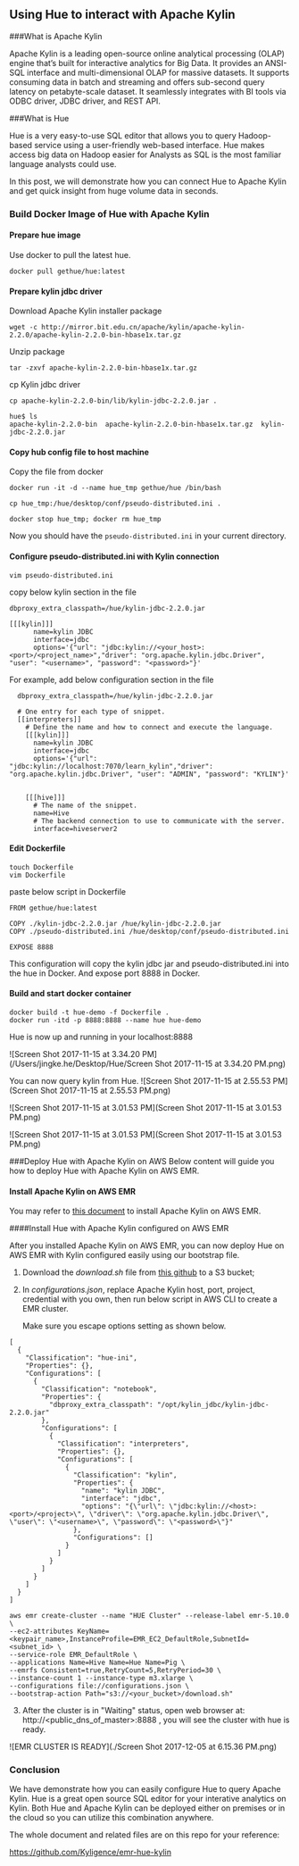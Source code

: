 ## Using Hue to interact with Apache Kylin

###What is Apache Kylin

Apache Kylin is a leading open-source online analytical processing (OLAP) engine that’s built for interactive
analytics for Big Data. It provides an ANSI-SQL interface and multi-dimensional OLAP for massive datasets. It supports consuming data in batch and streaming and offers sub-second query latency on petabyte-scale dataset. It seamlessly integrates with BI tools via ODBC driver, JDBC driver, and REST API.

###What is Hue

Hue is a very easy-to-use SQL editor that allows you to query Hadoop-based service using a user-friendly web-based interface. Hue makes access big data on Hadoop easier for Analysts as SQL is the most familiar language analysts could use.

In this post, we will demonstrate how you can connect Hue to Apache Kylin and get quick insight from huge volume data in seconds.

### Build Docker Image of Hue with Apache Kylin

#### Prepare hue image

Use docker to pull the latest hue.

```
docker pull gethue/hue:latest
```

#### Prepare kylin jdbc driver

Download Apache Kylin installer package

```
wget -c http://mirror.bit.edu.cn/apache/kylin/apache-kylin-2.2.0/apache-kylin-2.2.0-bin-hbase1x.tar.gz
```

Unzip package

```
tar -zxvf apache-kylin-2.2.0-bin-hbase1x.tar.gz
```

cp Kylin jdbc driver

```
cp apache-kylin-2.2.0-bin/lib/kylin-jdbc-2.2.0.jar .
```

```
hue$ ls
apache-kylin-2.2.0-bin  apache-kylin-2.2.0-bin-hbase1x.tar.gz  kylin-jdbc-2.2.0.jar
```

#### Copy hub config file to host machine

Copy the file from docker

```
docker run -it -d --name hue_tmp gethue/hue /bin/bash
```

```
cp hue_tmp:/hue/desktop/conf/pseudo-distributed.ini .
```

```
docker stop hue_tmp; docker rm hue_tmp
```

Now you should have the `pseudo-distributed.ini` in your current directory.

#### Configure pseudo-distributed.ini with Kylin connection

```
vim pseudo-distributed.ini
```

copy below kylin section in the file

```
dbproxy_extra_classpath=/hue/kylin-jdbc-2.2.0.jar

[[[kylin]]]
      name=kylin JDBC
      interface=jdbc
      options='{"url": "jdbc:kylin://<your_host>:<port>/<project_name>","driver": "org.apache.kylin.jdbc.Driver", "user": "<username>", "password": "<password>"}'

```

For example, add below configuration section in the file

```
  dbproxy_extra_classpath=/hue/kylin-jdbc-2.2.0.jar

  # One entry for each type of snippet.
  [[interpreters]]
    # Define the name and how to connect and execute the language.
    [[[kylin]]]
      name=kylin JDBC
      interface=jdbc
      options='{"url": "jdbc:kylin://localhost:7070/learn_kylin","driver": "org.apache.kylin.jdbc.Driver", "user": "ADMIN", "password": "KYLIN"}'


    [[[hive]]]
      # The name of the snippet.
      name=Hive
      # The backend connection to use to communicate with the server.
      interface=hiveserver2
```

#### Edit Dockerfile

```
touch Dockerfile
vim Dockerfile
```

paste below script in Dockerfile

```
FROM gethue/hue:latest

COPY ./kylin-jdbc-2.2.0.jar /hue/kylin-jdbc-2.2.0.jar
COPY ./pseudo-distributed.ini /hue/desktop/conf/pseudo-distributed.ini

EXPOSE 8888
```

This configuration will copy the kylin jdbc jar and pseudo-distributed.ini into the hue in Docker. And expose port 8888 in Docker.

#### Build and start docker container

```
docker build -t hue-demo -f Dockerfile .
docker run -itd -p 8888:8888 --name hue hue-demo
```

Hue is now up and running in your localhost:8888

![Screen Shot 2017-11-15 at 3.34.20 PM](/Users/jingke.he/Desktop/Hue/Screen Shot 2017-11-15 at 3.34.20 PM.png)

You can now query kylin from Hue. ![Screen Shot 2017-11-15 at 2.55.53 PM](Screen Shot 2017-11-15 at 2.55.53 PM.png)

![Screen Shot 2017-11-15 at 3.01.53 PM](Screen Shot 2017-11-15 at 3.01.53 PM.png)

![Screen Shot 2017-11-15 at 3.01.53 PM](Screen Shot 2017-11-15 at 3.01.53 PM.png)

###Deploy Hue with Apache Kylin on AWS
Below content will guide you how to deploy Hue with Apache Kylin on AWS EMR.

#### Install Apache Kylin on AWS EMR

You may refer to [this document](http://kylin.apache.org/docs21/install/kylin_aws_emr.html) to install Apache Kylin on AWS EMR.

####Install Hue with Apache Kylin configured on AWS EMR

After you installed Apache Kylin on AWS EMR, you can now deploy Hue on AWS EMR with Kylin configured easily using our bootstrap file. 

1. Download the *download.sh* file from [this github](https://github.com/Kyligence/emr-hue-kylin) to a S3 bucket;


2. In *configurations.json*, replace Apache Kylin host, port, project, credential with you own, then run below script in AWS CLI to create a EMR cluster.

   Make sure you escape options setting as shown below. 

```
[
  {
    "Classification": "hue-ini",
    "Properties": {},
    "Configurations": [
      {
        "Classification": "notebook",
        "Properties": {
          "dbproxy_extra_classpath": "/opt/kylin_jdbc/kylin-jdbc-2.2.0.jar"
        },
        "Configurations": [
          {
            "Classification": "interpreters",
            "Properties": {},
            "Configurations": [
              {
                "Classification": "kylin",
                "Properties": {
                  "name": "kylin JDBC",
                  "interface": "jdbc",
                  "options": "{\"url\": \"jdbc:kylin://<host>:<port>/<project>\", \"driver\": \"org.apache.kylin.jdbc.Driver\", \"user\": \"<username>\", \"password\": \"<password>\"}"
                },
                "Configurations": []
              }
            ]
          }
        ]
      }
    ]
  }
]
```

```
aws emr create-cluster --name "HUE Cluster" --release-label emr-5.10.0 \
--ec2-attributes KeyName=<keypair_name>,InstanceProfile=EMR_EC2_DefaultRole,SubnetId=<subnet_id> \
--service-role EMR_DefaultRole \
--applications Name=Hive Name=Hue Name=Pig \
--emrfs Consistent=true,RetryCount=5,RetryPeriod=30 \
--instance-count 1 --instance-type m3.xlarge \
--configurations file://configurations.json \
--bootstrap-action Path="s3://<your_bucket>/download.sh"
```

3. After the cluster is in "Waiting" status, open web browser at: http://<public_dns_of_master>:8888 , you will see the cluster with hue is ready.

![EMR CLUSTER IS READY](./Screen Shot 2017-12-05 at 6.15.36 PM.png)

### Conclusion

We have demonstrate how you can easily configure Hue to query Apache Kylin. Hue is a great open source SQL editor for your interative analytics on Kylin.  Both Hue and Apache Kylin can be deployed either on premises or in the cloud so you can utilize this combination anywhere. 

The whole document and related files are on this repo for your reference:

https://github.com/Kyligence/emr-hue-kylin


